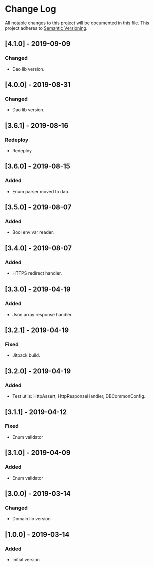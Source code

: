 # Change Log
All notable changes to this project will be documented in this file.
This project adheres to [Semantic Versioning](http://semver.org/).

## [4.1.0] - 2019-09-09
### Changed
- Dao lib version.

## [4.0.0] - 2019-08-31
### Changed
- Dao lib version.

## [3.6.1] - 2019-08-16
### Redeploy
- Redeploy

## [3.6.0] - 2019-08-15
### Added
- Enum parser moved to dao.

## [3.5.0] - 2019-08-07
### Added
- Bool env var reader.

## [3.4.0] - 2019-08-07
### Added
- HTTPS redirect handler.

## [3.3.0] - 2019-04-19
### Added
- Json array response handler.

## [3.2.1] - 2019-04-19
### Fixed
- Jitpack build.

## [3.2.0] - 2019-04-19
### Added
- Test utils: HttpAssert, HttpResponseHandler, DBCommonConfig.

## [3.1.1] - 2019-04-12
### Fixed
- Enum validator

## [3.1.0] - 2019-04-09
### Added
- Enum validator

## [3.0.0] - 2019-03-14
### Changed
- Domain lib version

## [1.0.0] - 2019-03-14
### Added
- Initial version

